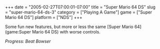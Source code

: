 +++
date = "2005-02-27T07:00:01-07:00"
title = "Super Mario 64 DS"
slug = "super-mario-64-ds-3"
category = ["Playing A Game"]
game = ["Super Mario 64 DS"]
platform = ["NDS"]
+++

Some fun new features, but more or less the same [Super Mario 64](game:Super Mario 64 DS) with worse controls.

<i>Progress: Beat Bowser</i>